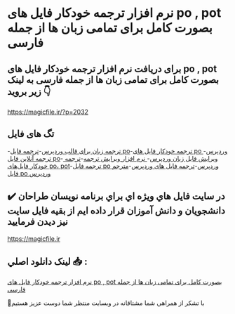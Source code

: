 # نرم افزار ترجمه خودکار فایل های po , pot بصورت کامل برای تمامی زبان ها از جمله فارسی

## برای دریافت نرم افزار ترجمه خودکار فایل های po , pot بصورت کامل برای تمامی زبان ها از جمله فارسی به لینک زیر بروید 👇

https://magicfile.ir/?p=2032

## تگ های فایل

-[ترجمه زبان برای قالب وردپرس](https://magicfile.ir/product/%d9%86%d8%b1%d9%85-%d8%a7%d9%81%d8%b2%d8%a7%d8%b1-%d8%aa%d8%b1%d8%ac%d9%85%d9%87-%d8%ae%d9%88%d8%af%da%a9%d8%a7%d8%b1-%d9%81%d8%a7%db%8c%d9%84-%d9%87%d8%a7%db%8c-po/)-[ترجمه فایل po](https://magicfile.ir/product/%d9%86%d8%b1%d9%85-%d8%a7%d9%81%d8%b2%d8%a7%d8%b1-%d8%aa%d8%b1%d8%ac%d9%85%d9%87-%d8%ae%d9%88%d8%af%da%a9%d8%a7%d8%b1-%d9%81%d8%a7%db%8c%d9%84-%d9%87%d8%a7%db%8c-po/)-[ترجمه خودکار فایل های po وردپرس](https://magicfile.ir/product/%d9%86%d8%b1%d9%85-%d8%a7%d9%81%d8%b2%d8%a7%d8%b1-%d8%aa%d8%b1%d8%ac%d9%85%d9%87-%d8%ae%d9%88%d8%af%da%a9%d8%a7%d8%b1-%d9%81%d8%a7%db%8c%d9%84-%d9%87%d8%a7%db%8c-po/)-[ترجمه آنلاین فایل po](https://magicfile.ir/product/%d9%86%d8%b1%d9%85-%d8%a7%d9%81%d8%b2%d8%a7%d8%b1-%d8%aa%d8%b1%d8%ac%d9%85%d9%87-%d8%ae%d9%88%d8%af%da%a9%d8%a7%d8%b1-%d9%81%d8%a7%db%8c%d9%84-%d9%87%d8%a7%db%8c-po/)-[ ویرایش فایل زبان وردپرس](https://magicfile.ir/product/%d9%86%d8%b1%d9%85-%d8%a7%d9%81%d8%b2%d8%a7%d8%b1-%d8%aa%d8%b1%d8%ac%d9%85%d9%87-%d8%ae%d9%88%d8%af%da%a9%d8%a7%d8%b1-%d9%81%d8%a7%db%8c%d9%84-%d9%87%d8%a7%db%8c-po/)-[ نرم افزار ویرایش ترجمه](https://magicfile.ir/product/%d9%86%d8%b1%d9%85-%d8%a7%d9%81%d8%b2%d8%a7%d8%b1-%d8%aa%d8%b1%d8%ac%d9%85%d9%87-%d8%ae%d9%88%d8%af%da%a9%d8%a7%d8%b1-%d9%81%d8%a7%db%8c%d9%84-%d9%87%d8%a7%db%8c-po/)-[ترجمه خودکار فایل‌های po، pot](https://magicfile.ir/product/%d9%86%d8%b1%d9%85-%d8%a7%d9%81%d8%b2%d8%a7%d8%b1-%d8%aa%d8%b1%d8%ac%d9%85%d9%87-%d8%ae%d9%88%d8%af%da%a9%d8%a7%d8%b1-%d9%81%d8%a7%db%8c%d9%84-%d9%87%d8%a7%db%8c-po/)-[ترجمه فایل po وردپرس](https://magicfile.ir/product/%d9%86%d8%b1%d9%85-%d8%a7%d9%81%d8%b2%d8%a7%d8%b1-%d8%aa%d8%b1%d8%ac%d9%85%d9%87-%d8%ae%d9%88%d8%af%da%a9%d8%a7%d8%b1-%d9%81%d8%a7%db%8c%d9%84-%d9%87%d8%a7%db%8c-po/)-[ترجمه فایل های وردپرس](https://magicfile.ir/product/%d9%86%d8%b1%d9%85-%d8%a7%d9%81%d8%b2%d8%a7%d8%b1-%d8%aa%d8%b1%d8%ac%d9%85%d9%87-%d8%ae%d9%88%d8%af%da%a9%d8%a7%d8%b1-%d9%81%d8%a7%db%8c%d9%84-%d9%87%d8%a7%db%8c-po/)-[مترجم فایل po وردپرس](https://magicfile.ir/product/%d9%86%d8%b1%d9%85-%d8%a7%d9%81%d8%b2%d8%a7%d8%b1-%d8%aa%d8%b1%d8%ac%d9%85%d9%87-%d8%ae%d9%88%d8%af%da%a9%d8%a7%d8%b1-%d9%81%d8%a7%db%8c%d9%84-%d9%87%d8%a7%db%8c-po/)

## ✔️ در سايت فايل هاي ويژه اي براي برنامه نويسان طراحان دانشجويان و دانش آموزان قرار داده ايم از بقيه فايل سايت نيز ديدن فرماييد

https://magicfile.ir


## لينک دانلود اصلي 📥 :

[نرم افزار ترجمه خودکار فایل های po , pot بصورت کامل برای تمامی زبان ها از جمله فارسی](https://magicfile.ir/product/%d9%86%d8%b1%d9%85-%d8%a7%d9%81%d8%b2%d8%a7%d8%b1-%d8%aa%d8%b1%d8%ac%d9%85%d9%87-%d8%ae%d9%88%d8%af%da%a9%d8%a7%d8%b1-%d9%81%d8%a7%db%8c%d9%84-%d9%87%d8%a7%db%8c-po/) 


🙏با تشکر از همراهي شما مشتاقانه در وبسایت منتظر شما دوست عزیز هستیم

